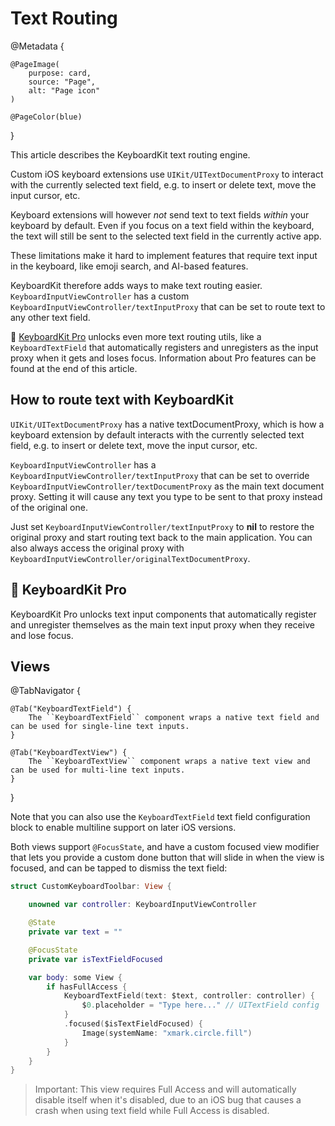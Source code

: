 # Text Routing

@Metadata {

    @PageImage(
        purpose: card,
        source: "Page",
        alt: "Page icon"
    )

    @PageColor(blue)
}

This article describes the KeyboardKit text routing engine.

Custom iOS keyboard extensions use ``UIKit/UITextDocumentProxy`` to interact with the currently selected text field, e.g. to insert or delete text, move the input cursor, etc.

Keyboard extensions will however *not* send text to text fields *within* your keyboard by default. Even if you focus on a text field within the keyboard, the text will still be sent to the selected text field in the currently active app.

These limitations make it hard to implement features that require text input in the keyboard, like emoji search, and AI-based features.

KeyboardKit therefore adds ways to make text routing easier. ``KeyboardInputViewController`` has a custom ``KeyboardInputViewController/textInputProxy`` that can be set to route text to any other text field.

👑 [KeyboardKit Pro][Pro] unlocks even more text routing utils, like a ``KeyboardTextField`` that automatically registers and unregisters as the input proxy when it gets and loses focus. Information about Pro features can be found at the end of this article.



## How to route text with KeyboardKit

``UIKit/UITextDocumentProxy`` has a native textDocumentProxy, which is how a keyboard extension by default interacts with the currently selected text field, e.g. to insert or delete text, move the input cursor, etc.

``KeyboardInputViewController`` has a ``KeyboardInputViewController/textInputProxy`` that can be set to override ``KeyboardInputViewController/textDocumentProxy`` as the main text document proxy. Setting it will cause any text you type to be sent to that proxy instead of the original one. 

Just set ``KeyboardInputViewController/textInputProxy`` to **nil** to restore the original proxy and start routing text back to the main application. You can also always access the original proxy with ``KeyboardInputViewController/originalTextDocumentProxy``.  



## 👑 KeyboardKit Pro

KeyboardKit Pro unlocks text input components that automatically register and unregister themselves as the main text input proxy when they receive and lose focus.


## Views

@TabNavigator {
    
    @Tab("KeyboardTextField") {
        The ``KeyboardTextField`` component wraps a native text field and can be used for single-line text inputs.
    }
    
    @Tab("KeyboardTextView") {
        The ``KeyboardTextView`` component wraps a native text view and can be used for multi-line text inputs.
    }
}

Note that you can also use the ``KeyboardTextField`` text field configuration block to enable multiline support on later iOS versions.

Both views support `@FocusState`, and have a custom focused view modifier that lets you provide a custom done button that will slide in when the view is focused, and can be tapped to dismiss the text field:

```swift
struct CustomKeyboardToolbar: View {

    unowned var controller: KeyboardInputViewController

    @State 
    private var text = ""

    @FocusState 
    private var isTextFieldFocused

    var body: some View {
        if hasFullAccess {
            KeyboardTextField(text: $text, controller: controller) {
                $0.placeholder = "Type here..." // UITextField config
            }
            .focused($isTextFieldFocused) {
                Image(systemName: "xmark.circle.fill")
            }
        }
    }
}
```

> Important: This view requires Full Access and will automatically disable itself when it's disabled, due to an iOS bug that causes a crash when using text field while Full Access is disabled. 




[Pro]: https://github.com/KeyboardKit/KeyboardKitPro
